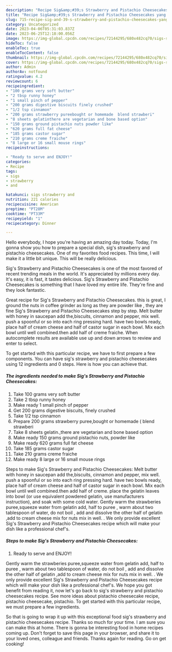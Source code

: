 ```yaml
---
description: "Recipe Sig&amp;#39;s Strawberry and Pistachio Cheesecakes yang Delicious"
title: "Recipe Sig&amp;#39;s Strawberry and Pistachio Cheesecakes yang Delicious"
slug: 715-recipe-sig-and-39-s-strawberry-and-pistachio-cheesecakes-yang-delicious
category: Uncategorized
date: 2023-04-06T05:31:03.837Z
date: 2023-06-25T12:18:00.056Z
image: https://img-global.cpcdn.com/recipes/72144295/680x482cq70/sigs-strawberry-and-pistachio-cheesecakes-recipe-main-photo.jpg
hideToc: false
enableToc: true
enableTocContent: false
thumbnail: https://img-global.cpcdn.com/recipes/72144295/680x482cq70/sigs-strawberry-and-pistachio-cheesecakes-recipe-main-photo.jpg
cover: https://img-global.cpcdn.com/recipes/72144295/680x482cq70/sigs-strawberry-and-pistachio-cheesecakes-recipe-main-photo.jpg
author: Admin
authorAv: notfound
ratingvalue: 4.2
reviewcount: 6
recipeingredient:
- "100 grams very soft butter"
- "2 tbsp runny honey"
- "1 small pinch of pepper"
- "200 grams digestive biscuits finely crushed"
- "1/2 tsp cinnamon"
- "200 grams strawberry pureebought or homemade  blend strawberi"
- "8 sheets gelatinthere are vegetarian and bone based option"
- "150 grams ground pistachio nuts powder like"
- "620 grams full fat cheese"
- "185 grams castor sugar"
- "210 grams creme fraiche"
- "8 large or 16 small mouse rings"
recipeinstructions:

- "Ready to serve and ENJOY!"
categories:
- Recipe
tags:
- sigs
- strawberry
- and

katakunci: sigs strawberry and 
nutrition: 221 calories
recipecuisine: American
preptime: "PT28M"
cooktime: "PT33M"
recipeyield: "1"
recipecategory: Dinner

---
```



Hello everybody, I hope you're having an amazing day today. Today, I'm gonna show you how to prepare a special dish, sig&#39;s strawberry and pistachio cheesecakes. One of my favorites food recipes. This time, I will make it a little bit unique. This will be really delicious.

Sig&#39;s Strawberry and Pistachio Cheesecakes is one of the most favored of recent trending meals in the world. It's appreciated by millions every day. It's easy, it is fast, it tastes delicious. Sig&#39;s Strawberry and Pistachio Cheesecakes is something that I have loved my entire life. They're fine and they look fantastic.

Great recipe for Sig&#39;s Strawberry and Pistachio Cheesecakes. this is great, I ground the nuts in coffee grinder as long as they are powder like , they are fine Sig&#39;s Strawberry and Pistachio Cheesecakes step by step. Melt butter with honey in saucepan add the,biscuits, cinnamon and pepper, mix well. push a spoonful or so into each ring pressing hard. have two bowls ready, place half of cream cheese and half of castor sugar in each bowl. Mix each bowl until well combined.then add half of creme fraiche. When autocomplete results are available use up and down arrows to review and enter to select.


To get started with this particular recipe, we have to first prepare a few components. You can have sig&#39;s strawberry and pistachio cheesecakes using 12 ingredients and 0 steps. Here is how you can achieve that.

<!--inarticleads1-->

##### The ingredients needed to make Sig&#39;s Strawberry and Pistachio Cheesecakes:

1. Take 100 grams very soft butter
1. Take 2 tbsp runny honey
1. Make ready 1 small pinch of pepper
1. Get 200 grams digestive biscuits, finely crushed
1. Take 1/2 tsp cinnamon
1. Prepare 200 grams strawberry puree,bought or homemade ( blend strawberi
1. Take 8 sheets gelatin.,there are vegetarian and bone based option
1. Make ready 150 grams ground pistachio nuts, powder like
1. Make ready 620 grams full fat cheese
1. Take 185 grams castor sugar
1. Take 210 grams creme fraiche
1. Make ready 8 large or 16 small mouse rings


Steps to make Sig&#39;s Strawberry and Pistachio Cheesecakes: Melt butter with honey in saucepan add the,biscuits, cinnamon and pepper, mix well. push a spoonful or so into each ring pressing hard. have two bowls ready, place half of cream cheese and half of castor sugar in each bowl. Mix each bowl until well combined.then add half of creme. place the gelatin leaves into bowl (or use equivalent powdered gelatin, use manufacturers instruction), and soak with some cold water. Gently warm the strawberies puree,squeeze water from gelatin add, half to puree , warm about two tablespoon of water, do not boil , add and dissolve the other half of gelatin ,add to cream cheese mix for nuts mix in well. . We only provide excellent Sig&#39;s Strawberry and Pistachio Cheesecakes recipe which will make your dish like a professional chef&#39;s. 

<!--inarticleads2-->

##### Steps to make Sig&#39;s Strawberry and Pistachio Cheesecakes:


1. Ready to serve and ENJOY!

Gently warm the strawberies puree,squeeze water from gelatin add, half to puree , warm about two tablespoon of water, do not boil , add and dissolve the other half of gelatin ,add to cream cheese mix for nuts mix in well. . We only provide excellent Sig&#39;s Strawberry and Pistachio Cheesecakes recipe which will make your dish like a professional chef&#39;s. We hope you got benefit from reading it, now let&#39;s go back to sig&#39;s strawberry and pistachio cheesecakes recipe. See more ideas about pistachio cheesecake recipe, pistachio cheesecake, pistachio. To get started with this particular recipe, we must prepare a few ingredients. 

So that is going to wrap it up with this exceptional food sig&#39;s strawberry and pistachio cheesecakes recipe. Thanks so much for your time. I am sure you can make this at home. There is gonna be interesting food in home recipes coming up. Don't forget to save this page in your browser, and share it to your loved ones, colleague and friends. Thanks again for reading. Go on get cooking!
